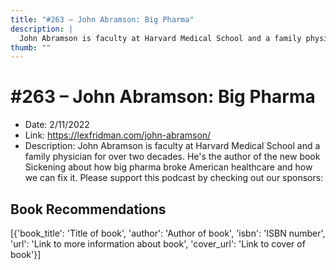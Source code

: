 ```yaml
---
title: "#263 – John Abramson: Big Pharma"
description: |
  John Abramson is faculty at Harvard Medical School and a family physician for over two decades. He's the author of the new book Sickening about how big pharma broke American healthcare and how we can fix it. Please support this podcast by checking out our sponsors:"
thumb: ""
---
```


# #263 – John Abramson: Big Pharma

  - Date: 2/11/2022
  - Link: https://lexfridman.com/john-abramson/
  - Description: John Abramson is faculty at Harvard Medical School and a family physician for over two decades. He's the author of the new book Sickening about how big pharma broke American healthcare and how we can fix it. Please support this podcast by checking out our sponsors:

## Book Recommendations

[{'book_title': 'Title of book', 'author': 'Author of book', 'isbn': 'ISBN number', 'url': 'Link to more information about book', 'cover_url': 'Link to cover of book'}]